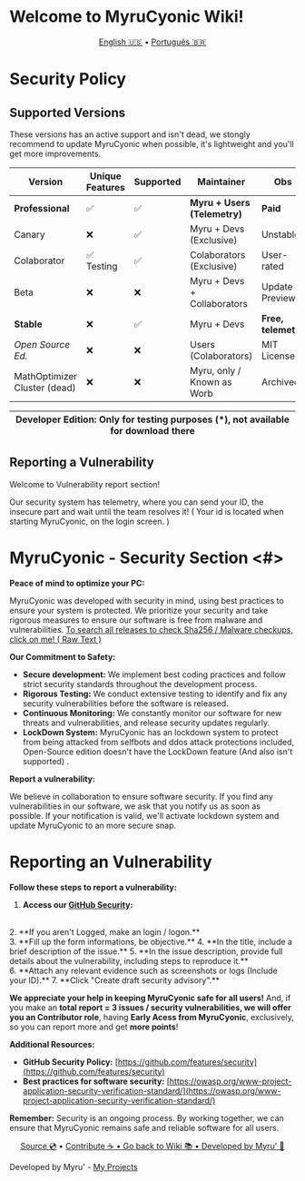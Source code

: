 # Welcome to MyruCyonic Wiki!


<p align="center">
  <a href="https://github.com/FynxCyonic/FynxCyonic/blob/stable/security.md">English 🇺🇸</a>
  •
  <a href="https://github.com/FynxCyonic/FynxCyonic/blob/stable/docs/wiki/pt-br.md">Português 🇧🇷</a>
</p>


# Security Policy

## Supported Versions

These versions has an active support and isn't dead, we stongly recommend to update MyruCyonic when possible, it's lightweight and you'll get more improvements.


|Version|Unique Features|Supported|Maintainer|Obs|
|-|-|-|-|-|
| **Professional** | :white_check_mark: | :white_check_mark: |  **Myru + Users (Telemetry)** | **Paid** |
| Canary   | :x: | :white_check_mark: |      Myru + Devs (Exclusive)      | Unstable |
| Colaborator | :white_check_mark: Testing | :white_check_mark: |   Colaborators (Exclusive) | User-rated |
| Beta   | :x: | :x:         |     Myru + Devs + Collaborators       | Update Previews |
| **Stable**   | :x: | :white_check_mark: |      Myru + Devs      | **Free, telemetry** |
| *Open Source Ed.*  | :x: | :x:                |      Users (Colaborators)      | MIT Licensed | 
|MathOptimizer Cluster (dead)| :x: | :x: | Myru, only / Known as Worb | Archived

| Developer Edition: Only for testing purposes (*), not available for download there|
|-|

## Reporting a Vulnerability

Welcome to Vulnerability report section!

Our security system has telemetry, where you can send your ID, the insecure part and wait until the team resolves it!
( Your id is located when starting MyruCyonic, on the login screen. )

# MyruCyonic - Security Section <#>

**Peace of mind to optimize your PC:**

MyruCyonic was developed with security in mind, using best practices to ensure your system is protected. We prioritize your security and take rigorous measures to ensure our software is free from malware and vulnerabilities.
[To search all releases to check Sha256 / Malware checkups, click on me! ( Raw Text ) ](https://github.com/FynxCyonic/FynxCyonic/blob/stable/docs/release_logs/en-us.md)


**Our Commitment to Safety:**

* **Secure development:** We implement best coding practices and follow strict security standards throughout the development process.
* **Rigorous Testing:** We conduct extensive testing to identify and fix any security vulnerabilities before the software is released.
* **Continuous Monitoring:** We constantly monitor our software for new threats and vulnerabilities, and release security updates regularly.
* **LockDown System:** MyruCyonic has an lockdown system to protect from being attacked from selfbots and ddos attack protections included, Open-Source edition doesn't have the LockDown feature (And also isn't supported) .

**Report a vulnerability:**

We believe in collaboration to ensure software security. If you find any vulnerabilities in our software, we ask that you notify us as soon as possible.
If your notification is valid, we'll activate lockdown system and update MyruCyonic to an more secure snap.

# Reporting an Vulnerability


**Follow these steps to report a vulnerability:**

1. **Access our [GitHub Security](https://github.com/FynxCyonic/FynxCyonic/security/advisories/new):**
<br>
2. **If you aren't Logged, make an login / logon.**
<br>
3. **Fill up the form informations, be objective.**
4. **In the title, include a brief description of the issue.**
5. **In the issue description, provide full details about the vulnerability, including steps to reproduce it.**
<br>
6. **Attach any relevant evidence such as screenshots or logs (Include your ID).**
7. **Click "Create draft security advisory".**

**We appreciate your help in keeping MyruCyonic safe for all users!**
And, if you make an **total report = 3 issues / security vulnerabilities, we will offer you an Contributor role**, having **Early Acess from MyruCyonic**, exclusively, so you can report more and get **more points**!

**Additional Resources:**

* **GitHub Security Policy:** [https://github.com/features/security](https://github.com/features/security)
* **Best practices for software security:** [https://owasp.org/www-project-application-security-verification-standard/](https://owasp.org/www-project-application-security-verification-standard/)

**Remember:** Security is an ongoing process. By working together, we can ensure that MyruCyonic remains safe and reliable software for all users.


<final-de-pagina>

<watermark-footer>

<p align="center">
  <a href="https://github.com/FynxCyonic/FynxCyonic">Source 💿</a>
  •
  <a href="https://github.com/FynxCyonic/FynxCyonic/blob/stable/contribute.md">Contribute ☕
  •
  <a href="https://github.com/FynxCyonic/FynxCyonic/blob/stable/readme.md">Go back to Wiki 📚
  •
  <a href="https://github.com/worbadillitics/">Developed by Myru' 🎈
  </a>
  
</p>

</watermark-footer>

Developed by Myru' - [My Projects](https://github.com/Worbadillitics)

<final-de-pagina>
